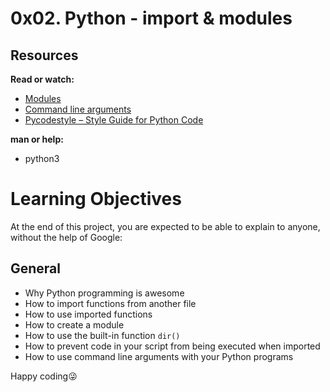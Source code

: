 # 0x02. Python - import & modules

## Resources

**Read or watch:**

 * [Modules](https://intranet.alxswe.com/rltoken/SY-cMfnwbHoPFaJ-D_LWig)
 * [Command line arguments](https://intranet.alxswe.com/rltoken/5e3TphtJ6WSVkWsdd2eX_A)
 * [Pycodestyle – Style Guide for Python Code](https://intranet.alxswe.com/rltoken/FlkAJ_kPXHC4Y65WrRvA4A)

**man or help:**

 * python3

# Learning Objectives

At the end of this project, you are expected to be able to explain to anyone, without the help of Google:

## General

 * Why Python programming is awesome
 * How to import functions from another file
 * How to use imported functions
 * How to create a module
 * How to use the built-in function `dir()`
 * How to prevent code in your script from being executed when imported
 * How to use command line arguments with your Python programs

Happy coding😜
